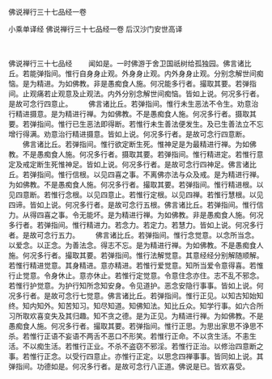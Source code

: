 佛说禅行三十七品经一卷


小乘单译经
佛说禅行三十七品经一卷
后汉沙门安世高译


　　

佛说禅行三十七品经
　　闻如是。一时佛游于舍卫国祇树给孤独园。佛言诸比丘。若能弹指间。惟行自身身止观。外身身止观。内外身身止观。分别念解世间痴恼。是为精进。为如佛教。非是愚痴食人施。何况能多行者。撮取其要。若弹指间。止观痛若止观意及止观法。内外分别念解世间痴恼。皆如上说。何况多行者。是故可念行四意止。
　　佛言诸比丘。若弹指间。惟行未生恶法不令生。劝意治行精进摄意。是为精进行禅。为如佛教。不是愚痴食人施。何况多行者。摄取其要。若弹指间。惟行已生恶法即得断。若惟行未生善法便发生。及已生善法立不忘增行得满。劝意治行精进摄意。皆如上说。何况多行者。是故可念行四意断。
　　佛言诸比丘。若弹指间。惟行欲定断生死。惟神足是为最精进行禅。为如佛教。不是愚痴食人施。何况多行者。摄取其要。若弹指间。惟行精进定。若惟行意定及戒定断生死惟神足。皆如上说。何况多行者。是故可念行四神足。佛言诸比丘。若弹指间。惟行信根。以见四喜之事。不离佛亦法与众及戒。是为精进行禅。为如佛教。不是愚痴食人施。何况多行者。撮取其要。若弹指间。惟行精进根。以见四意断。若惟行念根。以见四意止。若惟行定根。以见四禅。若惟行慧根。以见四谛。皆如上说。何况多行者。是故可念行五根。佛言诸比丘。若弹指间。惟行信力。从得四喜之事。令无能坏。是为精进行禅。为如佛教。非是愚痴食人施。何况多行者。若弹指间。惟行精进力。若念力。若定力。若慧力。皆如上说。何况多行者。是故可念行五力。
　　佛言诸比丘。若弹指间。惟行念觉意。以念所当念。以爱念。以正念。为善法念。得志不忘。是为精进行禅。为如佛教。不是愚痴食人施。何况多行者。撮取其要。若弹指间。惟行法解觉意。其意经经分别解随顺解。若惟行精进觉意。其身精进。意亦精进。若惟行爱觉意。知所当爱令意得喜。若惟行止觉意。令身休止。意亦休止。若惟行定觉意。令意住念亦住。志不乱不邪念。若惟行护觉意。为护行知所念知安身。令见道护。恶念安隐行事事。皆如上说。何况多行者。是故可念行七觉意。佛言诸比丘。若弹指间。惟行正见。以知古知始知终。知内知外。知苦知习。知尽知道。知佛知法。知比丘众。知学行事。如六合所习所取欢喜变失及其归趣。知不贪之德。是为正见。为精进行禅。为如佛教。不是愚痴食人施。何况多行者。撮取其要。若弹指间。惟行正思。为思出家思不诤思不杀。若惟行正语不妄语不两舌不恶口不形笑。若惟行正命。不以贪生活。不恚生活。不以痴生活。若惟行正业。不杀不盗窃不邪淫。若惟行正治。以修治四意断之事。若惟行正念。以受行四意止。亦惟行正定。以思念四禅事事。皆同如上说。其弹指间。功德如是。何况多行者。是故可念行八正道。佛说是已。皆欢喜受。



